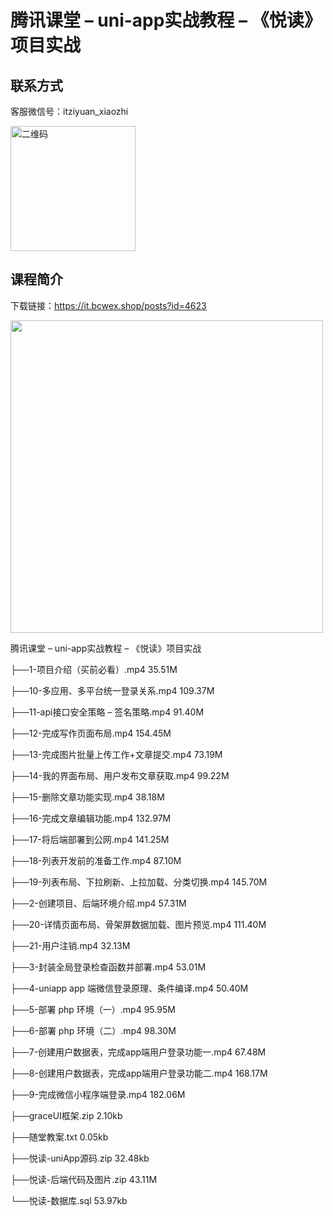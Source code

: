 # 腾讯课堂 &#8211; uni-app实战教程 &#8211; 《悦读》项目实战

## 联系方式

客服微信号：itziyuan_xiaozhi

<img src="https://ziyuanyun.oss-cn-guangzhou.aliyuncs.com/common/20240614073449/666b82192834a.jpg" width="200" height="200" alt="二维码">

## 课程简介

下载链接：https://it.bcwex.shop/posts?id=4623

<img src="https://ziyuanyun.oss-cn-guangzhou.aliyuncs.com/yun/20241129110038/67492e56c6a9f.jpg" width="500" alt="">

  

 腾讯课堂 &#8211; uni-app实战教程 &#8211; 《悦读》项目实战

 ├──1-项目介绍（买前必看）.mp4 35.51M

 ├──10-多应用、多平台统一登录关系.mp4 109.37M

 ├──11-api接口安全策略 &#8211; 签名策略.mp4 91.40M

 ├──12-完成写作页面布局.mp4 154.45M

 ├──13-完成图片批量上传工作+文章提交.mp4 73.19M

 ├──14-我的界面布局、用户发布文章获取.mp4 99.22M

 ├──15-删除文章功能实现.mp4 38.18M

 ├──16-完成文章编辑功能.mp4 132.97M

 ├──17-将后端部署到公网.mp4 141.25M

 ├──18-列表开发前的准备工作.mp4 87.10M

 ├──19-列表布局、下拉刷新、上拉加载、分类切换.mp4 145.70M

 ├──2-创建项目、后端环境介绍.mp4 57.31M

 ├──20-详情页面布局、骨架屏数据加载、图片预览.mp4 111.40M

 ├──21-用户注销.mp4 32.13M

 ├──3-封装全局登录检查函数并部署.mp4 53.01M

 ├──4-uniapp app 端微信登录原理、条件编译.mp4 50.40M

 ├──5-部署 php 环境（一）.mp4 95.95M

 ├──6-部署 php 环境（二）.mp4 98.30M

 ├──7-创建用户数据表，完成app端用户登录功能一.mp4 67.48M

 ├──8-创建用户数据表，完成app端用户登录功能二.mp4 168.17M

 ├──9-完成微信小程序端登录.mp4 182.06M

 ├──graceUI框架.zip 2.10kb

 ├──随堂教案.txt 0.05kb

 ├──悦读-uniApp源码.zip 32.48kb

 ├──悦读-后端代码及图片.zip 43.11M

 └──悦读-数据库.sql 53.97kb

  